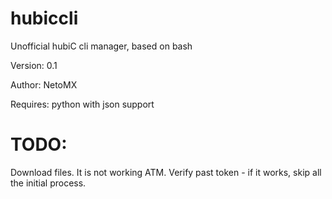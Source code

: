 # hubiccli
Unofficial hubiC cli manager, based on bash

Version: 0.1

Author: NetoMX

Requires: python with json support

# TODO:
Download files. It is not working ATM.
Verify past token - if it works, skip all the initial process.
